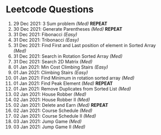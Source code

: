 # Leetcode Questions  
1. 29 Dec 2021: 3 Sum problem *(Med)*  **REPEAT**
2. 30 Dec 2021: Generate Parentheses *(Med)*  **REPEAT**
3. 31 Dec 2021: Fibonacci *(Easy)*  
4. 31 Dec 2021: Tribonacci *(Easy)*  
5. 31 Dec 2021: Find First and Last position of element in Sorted Array *(Med)*  
6. 31 Dec 2021: Search in Rotation Sorted Array *(Med)*
7. 31 Dec 2021: Search 2D Matrix *(Med)*  
8. 01 Jan 2021: Min Cost Climbing Stairs *(Easy)*  
9. 01 Jan 2021: Climbing Stairs *(Easy)*  
10. 01 Jan 2021: Find Minimum in rotation sorted array *(Med)*
11. 01 Jan 2021: Find Peak Element *(Med)*  **REPEAT**
12. 01 Jan 2021: Remove Duplicates from Sorted List *(Med)*  
13. 02 Jan 2021: House Robber *(Med)*
14. 02 Jan 2021: House Robber II *(Med)*  
15. 02 Jan 2021: Delete and Earn *(Med)* **REPEAT**  
16. 02 Jan 2021: Course Schedule *(Med)*
17. 02 Jan 2021: Course Schedule II *(Med)*
18. 03 Jan 2021: Jump Game *(Med)*
19. 03 Jan 2021: Jump Game II *(Med)*
